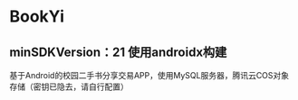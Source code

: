 # BookYi
## minSDKVersion：21 使用androidx构建 
基于Android的校园二手书分享交易APP，使用MySQL服务器，腾讯云COS对象存储（密钥已隐去，请自行配置）
